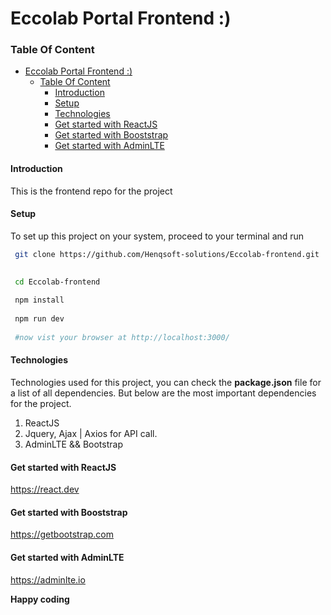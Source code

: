 # Eccolab Portal Frontend :)

### Table Of Content

- [Eccolab Portal Frontend :)](#eccolab-portal-frontend-)
    - [Table Of Content](#table-of-content)
      - [Introduction](#introduction)
      - [Setup](#setup)
      - [Technologies](#technologies)
      - [Get started with ReactJS](#get-started-with-reactjs)
      - [Get started with Booststrap](#get-started-with-booststrap)
      - [Get started with AdminLTE](#get-started-with-adminlte)

#### Introduction

This is the frontend repo for the project


#### Setup

To set up this project on your system, proceed to your terminal and run



```bash
 git clone https://github.com/Henqsoft-solutions/Eccolab-frontend.git 
 

 cd Eccolab-frontend
 
 npm install 
 
 npm run dev
 
 #now vist your browser at http://localhost:3000/

```

#### Technologies

Technologies used for this project, you can check the **package.json** file for a list of all dependencies. But below are the most important dependencies for the project.

1. ReactJS
2. Jquery, Ajax | Axios for API call.
3. AdminLTE && Bootstrap



#### Get started with ReactJS
https://react.dev

#### Get started with Booststrap
https://getbootstrap.com

#### Get started with AdminLTE
https://adminlte.io


**Happy coding**